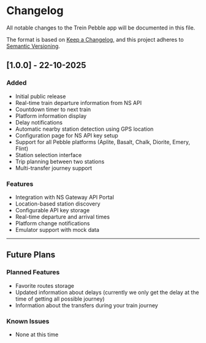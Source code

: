 # Changelog

All notable changes to the Trein Pebble app will be documented in this file.

The format is based on [Keep a Changelog](https://keepachangelog.com/en/1.0.0/),
and this project adheres to [Semantic Versioning](https://semver.org/spec/v2.0.0.html).

## [1.0.0] - 22-10-2025

### Added
- Initial public release
- Real-time train departure information from NS API
- Countdown timer to next train
- Platform information display
- Delay notifications
- Automatic nearby station detection using GPS location
- Configuration page for NS API key setup
- Support for all Pebble platforms (Aplite, Basalt, Chalk, Diorite, Emery, Flint)
- Station selection interface
- Trip planning between two stations
- Multi-transfer journey support

### Features
- Integration with NS Gateway API Portal
- Location-based station discovery
- Configurable API key storage
- Real-time departure and arrival times
- Platform change notifications
- Emulator support with mock data

---

## Future Plans

### Planned Features
- Favorite routes storage
- Updated information about delays (currently we only get the delay at the time of getting all possible journey)
- Information about the transfers during your train journey 

### Known Issues
- None at this time
